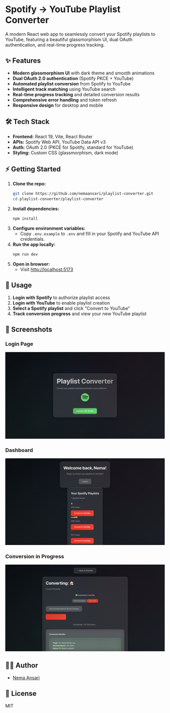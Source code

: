 # Spotify → YouTube Playlist Converter

A modern React web app to seamlessly convert your Spotify playlists to YouTube, featuring a beautiful glassmorphism UI, dual OAuth authentication, and real-time progress tracking.

## ✨ Features

- **Modern glassmorphism UI** with dark theme and smooth animations
- **Dual OAuth 2.0 authentication** (Spotify PKCE + YouTube)
- **Automated playlist conversion** from Spotify to YouTube
- **Intelligent track matching** using YouTube search
- **Real-time progress tracking** and detailed conversion results
- **Comprehensive error handling** and token refresh
- **Responsive design** for desktop and mobile

## 🛠️ Tech Stack

- **Frontend:** React 19, Vite, React Router
- **APIs:** Spotify Web API, YouTube Data API v3
- **Auth:** OAuth 2.0 (PKCE for Spotify, standard for YouTube)
- **Styling:** Custom CSS (glassmorphism, dark mode)

## ⚡ Getting Started

1. **Clone the repo:**
   ```bash
   git clone https://github.com/nemaansari/playlist-converter.git
   cd playlist-converter/playlist-converter
   ```
2. **Install dependencies:**
   ```bash
   npm install
   ```
3. **Configure environment variables:**
   - Copy `.env.example` to `.env` and fill in your Spotify and YouTube API credentials.
4. **Run the app locally:**
   ```bash
   npm run dev
   ```
5. **Open in browser:**
   - Visit [http://localhost:5173](http://localhost:5173)

## 📝 Usage

1. **Login with Spotify** to authorize playlist access
2. **Login with YouTube** to enable playlist creation
3. **Select a Spotify playlist** and click "Convert to YouTube"
4. **Track conversion progress** and view your new YouTube playlist

## 📸 Screenshots

### Login Page
![Login with glassmorphism UI](./public/screenshots/login.png)

### Dashboard
![Playlist selection dashboard](./public/screenshots/dashboard.png)

### Conversion in Progress
![Real-time conversion tracking](./public/screenshots/conversion.png)

## 🧑‍💻 Author

- [Nema Ansari](https://github.com/nemaansari)

## 📄 License

MIT
